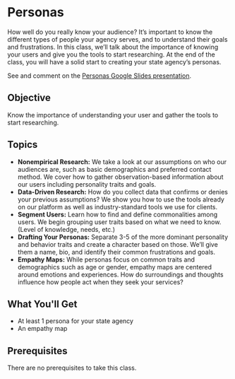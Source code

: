 # Personas
How well do you really know your audience? It’s important to know the different types of people your agency serves, and to understand their goals and frustrations. In this class, we’ll talk about the importance of knowing your users and give you the tools to start researching. At the end of the class, you will have a solid start to creating your state agency’s personas.

See and comment on the [Personas Google Slides presentation](https://docs.google.com/presentation/d/1yjXrIrGsfafsy7NPGe9k6r-rxr_wFHoKgkjqJzwg-uc/edit?usp=sharing).

## Objective
Know the importance of understanding your user and gather the tools to start researching.

## Topics
- **Nonempirical Research:** We take a look at our assumptions on who our audiences are, such as basic demographics and preferred contact method. We cover how to gather observation-based information about our users including personality traits and goals.
- **Data-Driven Research:** How do you collect data that confirms or denies your previous assumptions? We show you how to use the tools already on our platform as well as industry-standard tools we use for clients.
- **Segment Users:** Learn how to find and define commonalities among users. We begin grouping user traits based on what we need to know. (Level of knowledge, needs, etc.)
- **Drafting Your Personas:** Separate 3-5 of the more dominant personality and behavior traits and create a character based on those. We’ll give them a name, bio, and identify their common frustrations and goals.
- **Empathy Maps:** While personas focus on common traits and demographics such as age or gender, empathy maps are centered around emotions and experiences. How do surroundings and thoughts influence how people act when they seek your services?

## What You'll Get
- At least 1 persona for your state agency
- An empathy map

## Prerequisites
There are no prerequisites to take this class.
